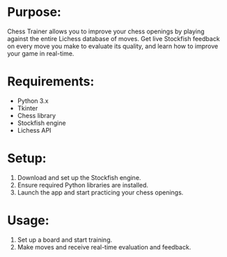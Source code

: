 # Purpose:

Chess Trainer allows you to improve your chess openings by playing against the entire Lichess database of moves. Get live Stockfish feedback on every move you make to evaluate its quality, and learn how to improve your game in real-time.

# Requirements:

- Python 3.x
- Tkinter
- Chess library
- Stockfish engine
- Lichess API

# Setup:

1. Download and set up the Stockfish engine.
2. Ensure required Python libraries are installed.
3. Launch the app and start practicing your chess openings.

# Usage:

1. Set up a board and start training.
2. Make moves and receive real-time evaluation and feedback.

